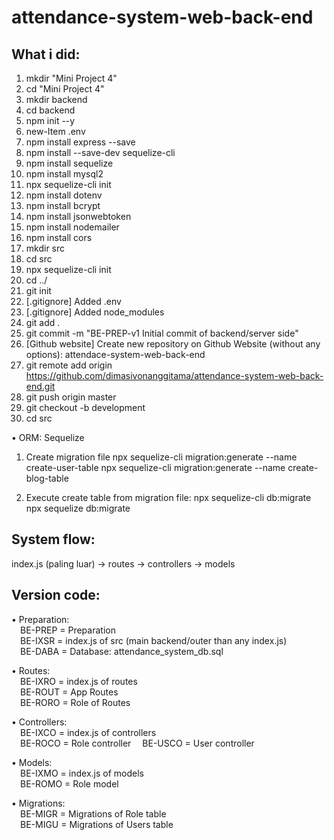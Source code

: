 # attendance-system-web-back-end

## What i did:

1. mkdir "Mini Project 4"
2. cd "Mini Project 4"
3. mkdir backend
4. cd backend
5. npm init --y
6. new-Item .env
7. npm install express --save
8. npm install --save-dev sequelize-cli
9. npm install sequelize
10. npm install mysql2
11. npx sequelize-cli init
12. npm install dotenv
13. npm install bcrypt
14. npm install jsonwebtoken
15. npm install nodemailer
16. npm install cors
17. mkdir src
18. cd src
19. npx sequelize-cli init
20. cd ../
21. git init
22. [.gitignore] Added .env
23. [.gitignore] Added node_modules
24. git add .
25. git commit -m "BE-PREP-v1 Initial commit of backend/server side"
26. [Github website] Create new repository on Github Website (without any options): attendace-system-web-back-end
27. git remote add origin https://github.com/dimasivonanggitama/attendance-system-web-back-end.git
28. git push origin master
29. git checkout -b development
30. cd src

• ORM: Sequelize
1. Create migration file
npx sequelize-cli migration:generate --name create-user-table
npx sequelize-cli migration:generate --name create-blog-table

2. Execute create table from migration file:
npx sequelize-cli db:migrate
npx sequelize db:migrate

## System flow:

index.js (paling luar) -> routes -> controllers -> models

## Version code:
• Preparation:\
&emsp;BE-PREP = Preparation\
&emsp;BE-IXSR = index.js of src (main backend/outer than any index.js)\
&emsp;BE-DABA = Database: attendance_system_db.sql

• Routes:\
&emsp;BE-IXRO = index.js of routes\
&emsp;BE-ROUT = App Routes\
&emsp;BE-RORO = Role of Routes

• Controllers:\
&emsp;BE-IXCO = index.js of controllers\
&emsp;BE-ROCO = Role controller
&emsp;BE-USCO = User controller

• Models:\
&emsp;BE-IXMO = index.js of models\
&emsp;BE-ROMO = Role model

• Migrations:\
&emsp;BE-MIGR = Migrations of Role table\
&emsp;BE-MIGU = Migrations of Users table